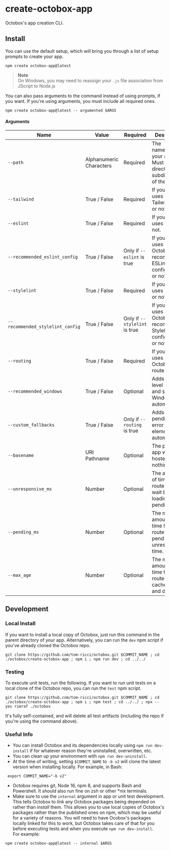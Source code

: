 # create-octobox-app
Octobox's app creation CLI.

## Install
You can use the default setup, which will bring you through a list of setup prompts to create your app.
```shell
npm create octobox-app@latest
```
> **Note**\
> On Windows, you may need to reassign your `.js` file association from JScript to Node.js

You can also pass arguments to the command instead of using prompts, if you want. If you're using arguments, you must include all required ones.
```shell
npm create octobox-app@latest -- argumented $ARGS
```
#### Arguments
| Name                             | Value                   | Required                      | Description                                                            |
|----------------------------------|-------------------------|-------------------------------|------------------------------------------------------------------------|
| `--path`                         | Alphanumeric Characters | Required                      | The name/path of your app. Must be a direct subdirectory of the CWD.   |
| `--tailwind`                     | True / False            | Required                      | If your app uses TailwindCSS or not.                                   |
| `--eslint`                       | True / False            | Required                      | If your app uses ESLint or not.                                        |
| `--recommended_eslint_config`    | True / False            | Only if `--eslint` is true    | If your app uses Octobox's recommended ESLint configuration or not.    |
| `--stylelint`                    | True / False            | Required                      | If your app uses Stylelint or not.                                     |
| `--recommended_stylelint_config` | True / False            | Only if `--stylelint` is true | If your app uses Octobox's recommended Stylelint configuration or not. |
| `--routing`                      | True / False            | Required                      | If your app uses Octobox's router or not.                              |
| `--recommended_windows`          | True / False            | Optional                      | Adds top-level `$default` and `$wildcard` Windows automatically.       |
| `--custom_fallbacks`             | True / False            | Only if `--routing` is true   | Adds custom pending and error elements automatically.                  |
| `--basename`                     | URI Pathname            | Optional                      | The path your app will be hosted on, or nothing if `/`.                |
| `--unresponsive_ms`              | Number                  | Optional                      | The amount of time the router will wait before loading pending UI.     |
| `--pending_ms`                   | Number                  | Optional                      | The minimum amount of time the router may pend plus unresponsive time. |
| `--max_age`                      | Number                  | Optional                      | The maximum amount of time the router will cache routes and data.      |

## Development

### Local Install
If you want to install a local copy of Octobox, just run this command in the parent directory of your app. Alternatively, you can run the `dev` npm script if you've already cloned the Octobox repo.
```shell
git clone https://github.com/tom-ricci/octobox.git $COMMIT_NAME ; cd ./octobox/create-octobox-app ; npm i ; npm run dev ; cd ../../
```

### Testing
To execute unit tests, run the following. If you want to run unit tests on a local clone of the Octobox repo, you can run the `test` npm script.
```shell
git clone https://github.com/tom-ricci/octobox.git $COMMIT_NAME ; cd ./octobox/create-octobox-app ; npm i ; npm test ; cd ../../ ; npx --yes rimraf ./octobox
```
It's fully self-contained, and will delete all test artifacts (including the repo if you're using the command above).

### Useful Info
* You can install Octobox and its dependencies locally using `npm run dev-install` if for whatever reason they're uninstalled, overwritten, etc.
* You can clean up your environment with `npm run dev-uninstall`.
* At the time of writing, setting `$COMMIT_NAME` to `-b v2` will clone the latest version when installing locally. For example, in Bash:
```shell
 export COMMIT_NAME="-b v2"
```
* Octobox requires git, Node 16, npm 8, and supports Bash and Powershell. It *should* also run fine on zsh or other \*nix terminals.
* Make sure to use the `internal` argument in app or unit test development. This tells Octobox to *link* any Octobox packages being depended on rather than *install* them. This allows you to use local copies of Octobox's packages rather than the published ones on npm, which may be useful for a variety of reasons. You will need to have Ocobox's packages locally linked for this to work, but Octobox takes care of that for you before executing tests and when you execute `npm run dev-install`.\
For example:
```shell
npm create octobox-app@latest -- internal $ARGS
```
